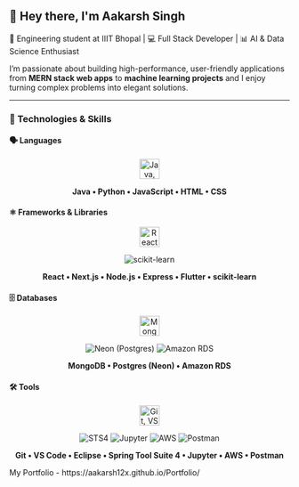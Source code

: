 ## 👋 Hey there, I'm Aakarsh Singh

🚀 Engineering student at IIIT Bhopal | 💻 Full Stack Developer | 📊 AI & Data Science Enthusiast  

I’m passionate about building high-performance, user-friendly applications from **MERN stack web apps** to **machine learning projects** and I enjoy turning complex problems into elegant solutions.  

---

### 🧰 Technologies & Skills

#### 🗣 Languages
<p align="center">
  <img src="https://skillicons.dev/icons?i=java,python,js,html,css" height="36" alt="Java, Python, JavaScript, HTML, CSS" />
</p>
<p align="center"><strong>Java • Python • JavaScript • HTML • CSS</strong></p>

#### ⚛ Frameworks & Libraries
<p align="center">
  <img src="https://skillicons.dev/icons?i=react,nextjs,nodejs,express,flutter" height="36" alt="React, Next.js, Node.js, Express, Flutter" />
</p>
<p align="center">
  <img alt="scikit-learn" src="https://img.shields.io/badge/scikit--learn-FF9F1C?style=flat&logo=scikitlearn&logoColor=white" />
</p>
<p align="center"><strong>React • Next.js • Node.js • Express • Flutter • scikit-learn</strong></p>

#### 🗄 Databases
<p align="center">
  <img src="https://skillicons.dev/icons?i=mongodb,postgres" height="36" alt="MongoDB, Postgres" />
</p>
<p align="center">
  <img alt="Neon (Postgres)" src="https://img.shields.io/badge/Neon%20(Postgres)-2F679A?style=flat&logo=postgresql&logoColor=white" />
  <img alt="Amazon RDS" src="https://img.shields.io/badge/Amazon%20RDS-232F3E?style=flat&logo=amazonaws&logoColor=FF9900" />
</p>
<p align="center"><strong>MongoDB • Postgres (Neon) • Amazon RDS</strong></p>

#### 🛠 Tools
<p align="center">
  <img src="https://skillicons.dev/icons?i=git,vscode,eclipse" height="36" alt="Git, VS Code, Eclipse" />
</p>
<p align="center">
  <img alt="STS4" src="https://img.shields.io/badge/Spring%20Tool%20Suite%204-6DB33F?style=flat&logo=spring&logoColor=white" />
  <img alt="Jupyter" src="https://img.shields.io/badge/Jupyter-F37626?style=flat&logo=jupyter&logoColor=white" />
  <img alt="AWS" src="https://img.shields.io/badge/AWS-232F3E?style=flat&logo=amazonaws&logoColor=FF9900" />
  <img alt="Postman" src="https://img.shields.io/badge/Postman-FF6C37?style=flat&logo=postman&logoColor=white" />
</p>
<p align="center"><strong>Git • VS Code • Eclipse • Spring Tool Suite 4 • Jupyter • AWS • Postman</strong></p>
                                                                My Portfolio - https://aakarsh12x.github.io/Portfolio/
